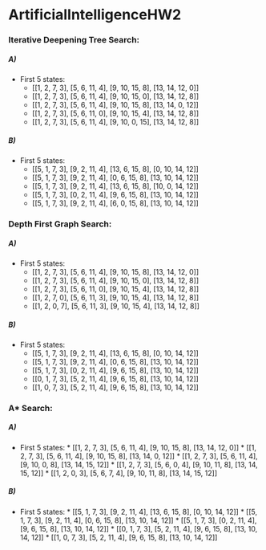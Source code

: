 # ArtificialIntelligenceHW2
### Iterative Deepening Tree Search:
##### A)

* First 5 states:
    * [[1, 2, 7, 3], [5, 6, 11, 4], [9, 10, 15, 8], [13, 14, 12, 0]]
    * [[1, 2, 7, 3], [5, 6, 11, 4], [9, 10, 15, 0], [13, 14, 12, 8]]
    * [[1, 2, 7, 3], [5, 6, 11, 4], [9, 10, 15, 8], [13, 14, 0, 12]]
    * [[1, 2, 7, 3], [5, 6, 11, 0], [9, 10, 15, 4], [13, 14, 12, 8]]
    * [[1, 2, 7, 3], [5, 6, 11, 4], [9, 10, 0, 15], [13, 14, 12, 8]]

##### B)

* First 5 states:
    * [[5, 1, 7, 3], [9, 2, 11, 4], [13, 6, 15, 8], [0, 10, 14, 12]]
    * [[5, 1, 7, 3], [9, 2, 11, 4], [0, 6, 15, 8], [13, 10, 14, 12]]
    * [[5, 1, 7, 3], [9, 2, 11, 4], [13, 6, 15, 8], [10, 0, 14, 12]]
    * [[5, 1, 7, 3], [0, 2, 11, 4], [9, 6, 15, 8], [13, 10, 14, 12]]
    * [[5, 1, 7, 3], [9, 2, 11, 4], [6, 0, 15, 8], [13, 10, 14, 12]]


### Depth First Graph Search:
##### A)

* First 5 states:
    * [[1, 2, 7, 3], [5, 6, 11, 4], [9, 10, 15, 8], [13, 14, 12, 0]]
    * [[1, 2, 7, 3], [5, 6, 11, 4], [9, 10, 15, 0], [13, 14, 12, 8]]
    * [[1, 2, 7, 3], [5, 6, 11, 0], [9, 10, 15, 4], [13, 14, 12, 8]]
    * [[1, 2, 7, 0], [5, 6, 11, 3], [9, 10, 15, 4], [13, 14, 12, 8]]
    * [[1, 2, 0, 7], [5, 6, 11, 3], [9, 10, 15, 4], [13, 14, 12, 8]]
    
##### B)

* First 5 states:
    * [[5, 1, 7, 3], [9, 2, 11, 4], [13, 6, 15, 8], [0, 10, 14, 12]]
    * [[5, 1, 7, 3], [9, 2, 11, 4], [0, 6, 15, 8], [13, 10, 14, 12]]
    * [[5, 1, 7, 3], [0, 2, 11, 4], [9, 6, 15, 8], [13, 10, 14, 12]]
    * [[0, 1, 7, 3], [5, 2, 11, 4], [9, 6, 15, 8], [13, 10, 14, 12]]
    * [[1, 0, 7, 3], [5, 2, 11, 4], [9, 6, 15, 8], [13, 10, 14, 12]]
    
 
### A* Search:
##### A)

* First 5 states:
      * [[1, 2, 7, 3], [5, 6, 11, 4], [9, 10, 15, 8], [13, 14, 12, 0]]
      * [[1, 2, 7, 3], [5, 6, 11, 4], [9, 10, 15, 8], [13, 14, 0, 12]]
      * [[1, 2, 7, 3], [5, 6, 11, 4], [9, 10, 0, 8], [13, 14, 15, 12]]
      * [[1, 2, 7, 3], [5, 6, 0, 4], [9, 10, 11, 8], [13, 14, 15, 12]]
      * [[1, 2, 0, 3], [5, 6, 7, 4], [9, 10, 11, 8], [13, 14, 15, 12]]
    
##### B)

* First 5 states:
      * [[5, 1, 7, 3], [9, 2, 11, 4], [13, 6, 15, 8], [0, 10, 14, 12]]
      * [[5, 1, 7, 3], [9, 2, 11, 4], [0, 6, 15, 8], [13, 10, 14, 12]]
      * [[5, 1, 7, 3], [0, 2, 11, 4], [9, 6, 15, 8], [13, 10, 14, 12]]
      * [[0, 1, 7, 3], [5, 2, 11, 4], [9, 6, 15, 8], [13, 10, 14, 12]]
      * [[1, 0, 7, 3], [5, 2, 11, 4], [9, 6, 15, 8], [13, 10, 14, 12]]
